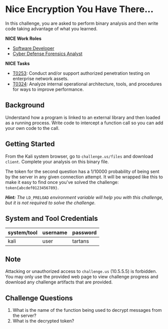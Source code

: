 # Nice Encryption You Have There...

In this challenge, you are asked to perform binary analysis and then write code taking advantage of what you learned.

**NICE Work Roles**

- [Software Developer](https://niccs.cisa.gov/workforce-development/nice-framework/)
- [Cyber Defense Forensics Analyst](https://niccs.cisa.gov/workforce-development/nice-framework/)

**NICE Tasks**

- [T0253](https://niccs.cisa.gov/workforce-development/nice-framework/): Conduct and/or support authorized penetration testing on enterprise network assets.
- [T0324](https://niccs.cisa.gov/workforce-development/nice-framework/): Analyze internal operational architecture, tools, and procedures for ways to improve performance.


## Background

Understand how a program is linked to an external library and then loaded as a running process. Write code to intercept a function call so you can add your own code to the call.

## Getting Started

From the Kali system browser, go to `challenge.us/files` and download `client`. Complete your analysis on this binary file.

The token for the second question has a 1/10000 probability of being sent by the server in any given connection attempt. It will be wrapped like this to make it easy to find once you've solved the challenge: `token{abcdef0123456789}`.

***Hint:** The* `LD_PRELOAD` *environment variable will help you with this challenge, but it is not required to solve the challenge.*

## System and Tool Credentials

|system/tool|username|password|
|-----------|--------|--------|
|kali|user|tartans|

## Note

Attacking or unauthorized access to `challenge.us` (10.5.5.5) is forbidden. You may only use the provided web page to view challenge progress and download any challenge artifacts that are provided.

## Challenge Questions

1. What is the name of the function being used to decrypt messages from the server?
2. What is the decrypted token?
